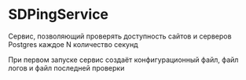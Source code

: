 # SDPingService
Сервис, позволяющий проверять доступность сайтов и серверов Postgres каждое N количество секунд

При первом запуске сервис создаёт конфигурационный файл, файл логов и файл последней проверки
